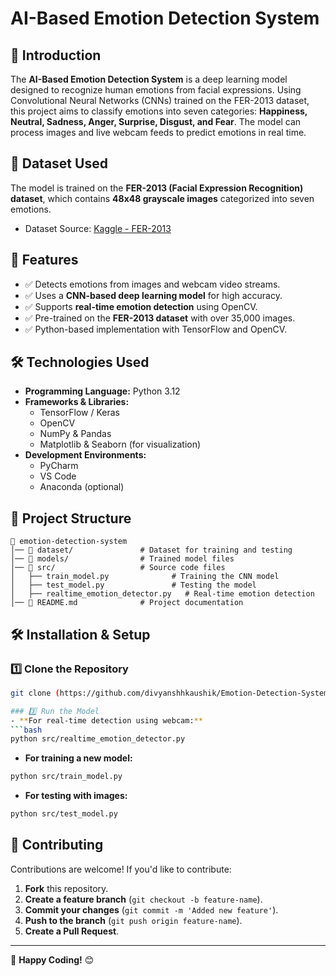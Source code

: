 # AI-Based Emotion Detection System

## 📌 Introduction
The **AI-Based Emotion Detection System** is a deep learning model designed to recognize human emotions from facial expressions. Using Convolutional Neural Networks (CNNs) trained on the FER-2013 dataset, this project aims to classify emotions into seven categories: **Happiness, Neutral, Sadness, Anger, Surprise, Disgust, and Fear**. The model can process images and live webcam feeds to predict emotions in real time.

## 🎯 Dataset Used
The model is trained on the **FER-2013 (Facial Expression Recognition) dataset**, which contains **48x48 grayscale images** categorized into seven emotions.
- Dataset Source: [Kaggle - FER-2013](https://www.kaggle.com/datasets/ananthu017/emotion-detection-fer)

## 🚀 Features
- ✅ Detects emotions from images and webcam video streams.
- ✅ Uses a **CNN-based deep learning model** for high accuracy.
- ✅ Supports **real-time emotion detection** using OpenCV.
- ✅ Pre-trained on the **FER-2013 dataset** with over 35,000 images.
- ✅ Python-based implementation with TensorFlow and OpenCV.

## 🛠️ Technologies Used
- **Programming Language:** Python 3.12
- **Frameworks & Libraries:**
  - TensorFlow / Keras
  - OpenCV
  - NumPy & Pandas
  - Matplotlib & Seaborn (for visualization)
- **Development Environments:**
  - PyCharm
  - VS Code
  - Anaconda (optional)

## 📂 Project Structure
```
📁 emotion-detection-system
│── 📂 dataset/               # Dataset for training and testing
│── 📂 models/                # Trained model files
│── 📂 src/                   # Source code files
│   ├── train_model.py              # Training the CNN model
│   ├── test_model.py               # Testing the model
│   ├── realtime_emotion_detector.py   # Real-time emotion detection
│── 📜 README.md              # Project documentation
```

## 🛠️ Installation & Setup
### 1️⃣ Clone the Repository
```bash
git clone (https://github.com/divyanshhkaushik/Emotion-Detection-System.git)

### 3️⃣ Run the Model
- **For real-time detection using webcam:**
```bash
python src/realtime_emotion_detector.py
```
- **For training a new model:**
```bash
python src/train_model.py
```
- **For testing with images:**
```bash
python src/test_model.py 
```


## 🤝 Contributing
Contributions are welcome! If you'd like to contribute:
1. **Fork** this repository.
2. **Create a feature branch** (`git checkout -b feature-name`).
3. **Commit your changes** (`git commit -m 'Added new feature'`).
4. **Push to the branch** (`git push origin feature-name`).
5. **Create a Pull Request**.

---
🚀 **Happy Coding!** 😊
